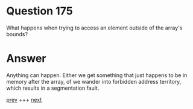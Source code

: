 
# Question 175




 What happens when trying to access an element outside of the array's bounds?


# Answer



Anything can happen. Either we get something that just happens to be in
memory after the array, of we wander into forbidden address territory, which
results in a segmentation fault.


[prev](174.md) +++ [next](176.md)
